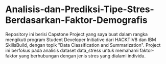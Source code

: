 # Analisis-dan-Prediksi-Tipe-Stres-Berdasarkan-Faktor-Demografis
Repository ini berisi Capstone Project yang saya buat dalam rangka mengikuti program Student Developer Initiative dari HACKTIV8 dan IBM SkillsBuild, dengan topik "Data Classification and Summarization".  Project ini berfokus pada analisis dataset data_stress untuk memahami faktor-faktor yang berhubungan dengan jenis stres yang dialami individu.
